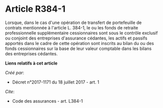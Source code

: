 # Article R384-1

Lorsque, dans le cas d'une opération de transfert de portefeuille de contrats mentionnée à l'article L. 384-1, le ou les
fonds de retraite professionnelle supplémentaire cessionnaires sont sous le contrôle exclusif ou conjoint des entreprises
d'assurance cédantes, les actifs et passifs apportés dans le cadre de cette opération sont inscrits au bilan du ou des fonds
cessionnaires sur la base de leur valeur comptable dans les bilans des entreprises cédantes.

**Liens relatifs à cet article**

_Créé par_:

  - Décret n°2017-1171 du 18 juillet 2017 - art. 1

_Cite_:

  - Code des assurances - art. L384-1
